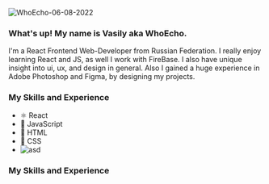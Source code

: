 ![WhoEcho-06-08-2022](https://user-images.githubusercontent.com/71073510/183250510-b5fcb914-72dc-42c6-a272-e0ff020c3fb5.png)




### What's up! My name is Vasily aka WhoEcho.
I'm a React Frontend Web-Developer from Russian Federation. I really enjoy learning React and JS, as well I work with FireBase. I also have unique insight into  ui, ux, and design in general. Also I gained a huge experience in Adobe Photoshop and Figma, by designing my projects.


### My Skills and Experience
* ⚛ React
* 🦾 JavaScript
* 🔧 HTML
* 💅 CSS
* ![asd](https://img.shields.io/badge/Figma-F24E1E?style=for-the-badge&logo=figma&logoColor=white.png)


### My Skills and Experience













<!--
**vasilykhromykh/vasilykhromykh** is a ✨ _special_ ✨ repository because its `README.md` (this file) appears on your GitHub profile.

Here are some ideas to get you started:

- 🔭 I’m currently working on my Portfolio
- 🌱 I’m currently learning Typescript and React Fundamental Architecture
- 👯 I’m looking to collaborate on with experienced Senior React Developers


-->
